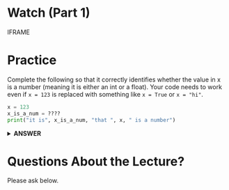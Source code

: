 # Watch (Part 1)

IFRAME

# Practice

Complete the following so that it correctly identifies whether the
value in x is a number (meaning it is either an int or a float).  Your
code needs to work even if `x = 123` is replaced with something like
`x = True` or `x = "hi"`.

```python
x = 123
x_is_a_num = ????
print("it is", x_is_a_num, "that ", x, " is a number")
```

<details>
    <summary><b>ANSWER</b></summary>
```python
x = 123
x_is_a_num = (type(x) == int) or (type(x) == float)
print("it is", x_is_a_num, "that ", x, " is a number")
```
</details>

# Questions About the Lecture?

Please ask below.


